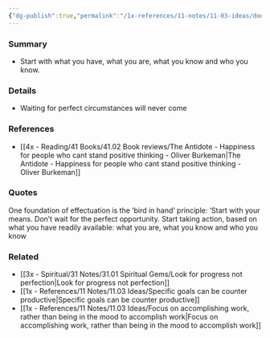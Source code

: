 ```yaml
---
{"dg-publish":true,"permalink":"/1x-references/11-notes/11-03-ideas/dont-wait-for-perfect-circumstances-start-with-what-you-have-now/","title":"Dont wait for perfect circumstances, start with what you have now","noteIcon":""}
---
```



### Summary
- Start with what you have, what you are, what you know and who you know.

### Details
- Waiting for perfect circumstances will never come

### References
- [[4x - Reading/41 Books/41.02 Book reviews/The Antidote - Happiness for people who cant stand positive thinking - Oliver Burkeman\|The Antidote - Happiness for people who cant stand positive thinking - Oliver Burkeman]]

### Quotes
One foundation of effectuation is the ‘bird in hand’ principle: ‘Start with your means. Don’t wait for the perfect opportunity. Start taking action, based on what you have readily available: what you are, what you know and who you know


### Related
- [[3x - Spiritual/31 Notes/31.01 Spiritual Gems/Look for progress not perfection\|Look for progress not perfection]]
- [[1x - References/11 Notes/11.03 Ideas/Specific goals can be counter productive\|Specific goals can be counter productive]]
- [[1x - References/11 Notes/11.03 Ideas/Focus on accomplishing work, rather than being in the mood to accomplish work\|Focus on accomplishing work, rather than being in the mood to accomplish work]]
